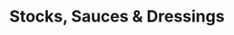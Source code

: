 ---
linktitle: Stocks, Sauces & Dressings
menu:
  main:
    parent: sauces
  after:
    name: sauces
    weight: 20
title: Stocks, Sauces & Dressings
bookCollapseSection: true
---